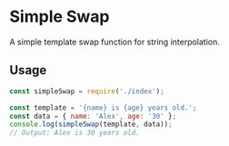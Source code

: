 # Simple Swap

A simple template swap function for string interpolation.

## Usage

```javascript
const simpleSwap = require('./index');

const template = '{name} is {age} years old.';
const data = { name: 'Alex', age: '30' };
console.log(simpleSwap(template, data));
// Output: Alex is 30 years old.
